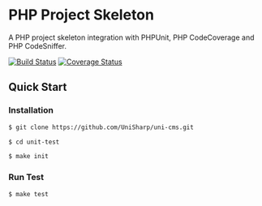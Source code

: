 # PHP Project Skeleton

A PHP project skeleton integration with PHPUnit, PHP CodeCoverage and PHP CodeSniffer.

[![Build Status](https://travis-ci.org/UniSharp/uni-cms.svg?branch=master)](https://travis-ci.org/UniSharp/uni-cms)
[![Coverage Status](https://coveralls.io/repos/github/UniSharp/uni-cms/badge.svg?branch=master)](https://coveralls.io/github/UniSharp/uni-cms?branch=master)

## Quick Start

### Installation

```bash
$ git clone https://github.com/UniSharp/uni-cms.git

$ cd unit-test

$ make init
`````

### Run Test

```bash
$ make test
```
